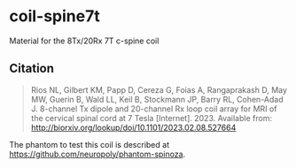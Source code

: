 # coil-spine7t
Material for the 8Tx/20Rx 7T c-spine coil

## Citation

> Rios NL, Gilbert KM, Papp D, Cereza G, Foias A, Rangaprakash D, May MW, Guerin B, Wald LL, Keil B, Stockmann JP, Barry RL, Cohen-Adad J. 8-channel Tx dipole and 20-channel Rx loop coil array for MRI of the cervical spinal cord at 7 Tesla [Internet]. 2023. Available from: http://biorxiv.org/lookup/doi/10.1101/2023.02.08.527664

The phantom to test this coil is described at https://github.com/neuropoly/phantom-spinoza.
